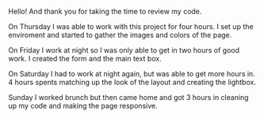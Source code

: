 Hello! And thank you for taking the time to review my code. 

On Thursday I was able to work with this project for four hours. I set up the enviroment and started to gather the images and colors of the page.

On Friday I work at night so I was only able to get in two hours of good work. I created the form and the main text box.

On Saturday I had to work at night again, but was able to get more hours in. 4 hours spents matching up the look of the layout and creating the lightbox.

Sunday I worked brunch but then came home and got 3 hours in cleaning up my code and making the page responsive.